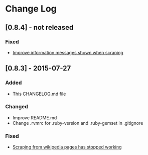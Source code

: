 # Change Log

## [0.8.4] - not released

### Fixed
- [Improve information messages shown when scraping](https://github.com/javiervidal/stock_index/issues/2)

## [0.8.3] - 2015-07-27

### Added
- This CHANGELOG.md file

### Changed
- Improve README.md
- Change .rvmrc for .ruby-version and .ruby-gemset in .gitignore

### Fixed
- [Scraping from wikipedia pages has stopped working](https://github.com/javiervidal/stock_index/issues/1)